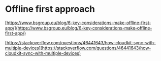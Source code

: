 # Offline first approach

[https://www.bsgroup.eu/blog/6-key-considerations-make-offline-first-app/](https://www.bsgroup.eu/blog/6-key-considerations-make-offline-first-app/)

[https://stackoverflow.com/questions/46441643/how-cloudkit-sync-with-multiple-devices](https://stackoverflow.com/questions/46441643/how-cloudkit-sync-with-multiple-devices)

